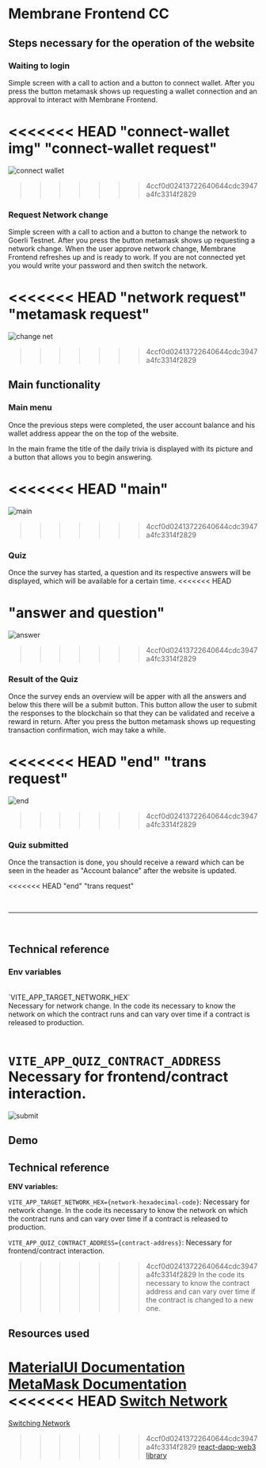 # Membrane Frontend CC

## Steps necessary for the operation of the website

### Waiting to login

Simple screen with a call to action and a button to connect wallet. After you press the button metamask shows up requesting a wallet connection and an approval to interact with Membrane Frontend.

<<<<<<< HEAD
"connect-wallet img"
"connect-wallet request"
=======
![connect wallet](https://github.com/AlanWendorff/membrane-frontend-cc/assets/62715512/d86da530-b75f-44bc-9bb9-13ba7cafc85f)
>>>>>>> 4ccf0d02413722640644cdc3947a4fc3314f2829

### Request Network change

Simple screen with a call to action and a button to change the network to Goerli Testnet. After you press the button metamask shows up requesting a network change.
When the user approve network change, Membrane Frontend refreshes up and is ready to work.
If you are not connected yet you would write your password and then switch the network.

<<<<<<< HEAD
"network request"
"metamask request"
=======
![change net](https://github.com/AlanWendorff/membrane-frontend-cc/assets/62715512/d5033a7c-c182-43e4-83f6-59af60917b17)
>>>>>>> 4ccf0d02413722640644cdc3947a4fc3314f2829

## Main functionality

### Main menu

Once the previous steps were completed, the user account balance and his wallet address appear the on the top of the website.

In the main frame the title of the daily trivia is displayed with its picture and a button
that allows you to begin answering.

<<<<<<< HEAD
"main"
=======
![main](https://github.com/AlanWendorff/membrane-frontend-cc/assets/62715512/705be668-2586-4c29-a7e2-fe279c70a542)
>>>>>>> 4ccf0d02413722640644cdc3947a4fc3314f2829

### Quiz

Once the survey has started, a question and its respective answers will be displayed, which will be available for a certain time.
<<<<<<< HEAD

"answer and question"
=======
![answer](https://github.com/AlanWendorff/membrane-frontend-cc/assets/62715512/39b14010-23fa-40c5-9b91-67d5d5d59453)
>>>>>>> 4ccf0d02413722640644cdc3947a4fc3314f2829

### Result of the Quiz

Once the survey ends an overview will be apper with all the answers and below this there will be a submit button.
This button allow the user to submit the responses to the blockchain so that they can be validated and receive a reward in return.
After you press the button metamask shows up requesting transaction confirmation, wich may take a while.

<<<<<<< HEAD
"end"
"trans request"
=======
![end](https://github.com/AlanWendorff/membrane-frontend-cc/assets/62715512/f07cd909-cd66-4bb2-865b-9cb540a19d3c)
>>>>>>> 4ccf0d02413722640644cdc3947a4fc3314f2829

### Quiz submitted

Once the transaction is done, you should receive a reward which can be seen in the header as "Account balance" after the website is updated.

<<<<<<< HEAD
"end"
"trans request"

</br>
<hr>
</br>

## Technical reference

### Env variables

</br>
`VITE_APP_TARGET_NETWORK_HEX`
</br>
Necessary for network change.
In the code its necessary to know the network on which the contract runs and can vary over time if a contract is released to production.

</br>
</br>

`VITE_APP_QUIZ_CONTRACT_ADDRESS`
</br>
Necessary for frontend/contract interaction.
=======
![submit](https://github.com/AlanWendorff/membrane-frontend-cc/assets/62715512/97e7c3ed-3ad4-4627-9811-8ceb2707e908)

## Demo

## Technical reference
<b>ENV variables:</b>

`VITE_APP_TARGET_NETWORK_HEX={network-hexadecimal-code}`: Necessary for network change.
In the code its necessary to know the network on which the contract runs and can vary over time if a contract is released to production.

`VITE_APP_QUIZ_CONTRACT_ADDRESS={contract-address}`: Necessary for frontend/contract interaction.
>>>>>>> 4ccf0d02413722640644cdc3947a4fc3314f2829
In the code its necessary to know the contract address and can vary over time if the contract is changed to a new one.

## Resources used

<a href="https://mui.com/material-ui/getting-started/">MaterialUI Documentation</a></br>
<a href="https://docs.metamask.io/">MetaMask Documentation</a></br>
<<<<<<< HEAD
<a href="https://soliditytips.com/articles/detect-switch-chain-metamask/">Switch Network</a></br>
=======
<a href="https://soliditytips.com/articles/detect-switch-chain-metamask/">Switching Network</a></br>
>>>>>>> 4ccf0d02413722640644cdc3947a4fc3314f2829
<a href="https://github.com/R4k4210/react-dapp-web3">react-dapp-web3 library</a></br>
